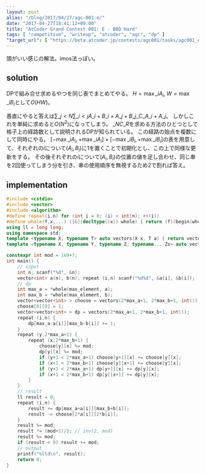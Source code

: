 ```yaml
---
layout: post
alias: "/blog/2017/04/27/agc-001-e/"
date: "2017-04-27T18:41:12+09:00"
title: "AtCoder Grand Contest 001: E - BBQ Hard"
tags: [ "competitive", "writeup", "atcoder", "agc", "dp" ]
"target_url": [ "https://beta.atcoder.jp/contests/agc001/tasks/agc001_e" ]
---
```


頭がいい感じの解法。imos法っぽい。

## solution

DPで組み合せ求めるやつを同じ表でまとめてやる。
$H = \max\_i A_i, \; W = \max\_i B_i$として$O(HW)$。

愚直にやると答えは$\sum\_{j \lt N} \sum\_{i \lt j} {A\_i + B\_i + A\_j + B\_j}\_{}C\_{A\_i + A\_j}$。
しかしこれを単純に求めると$O(N^2)$になってしまう。
${}\_NC\_R$を求める方法のひとつとして格子上の経路数として説明されるDPが知られている。
この経路の始点を複数にして同時にやる。
$[- \max\_i A_i, + \max\_i A_i] \times [- \max\_i B_i, + \max\_i B_i]$の表を用意して、それぞれの$i$について$(A_i, B_i)$に$1$を置くことで初期化とし、この上で同様な更新をする。
その後それぞれの$i$について$(A_i, B_i)$の位置の値を足し合わせ、同じ串を$2$回使ってしまう分を引き、串の使用順序を無視するため$2$で割れば答え。

## implementation

``` c++
#include <cstdio>
#include <vector>
#include <algorithm>
#define repeat(i,n) for (int i = 0; (i) < int(n); ++(i))
#define whole(f,x,...) ([&](decltype((x)) whole) { return (f)(begin(whole), end(whole), ## __VA_ARGS__); })(x)
using ll = long long;
using namespace std;
template <typename X, typename T> auto vectors(X x, T a) { return vector<T>(x, a); }
template <typename X, typename Y, typename Z, typename... Zs> auto vectors(X x, Y y, Z z, Zs... zs) { auto cont = vectors(y, z, zs...); return vector<decltype(cont)>(x, cont); }

constexpr int mod = 1e9+7;
int main() {
    // input
    int n; scanf("%d", &n);
    vector<int> a(n), b(n); repeat (i,n) scanf("%d%d", &a[i], &b[i]);
    // dp
    int max_a = *whole(max_element, a);
    int max_b = *whole(max_element, b);
    vector<vector<int> > choose = vectors(2*max_a+1, 2*max_b+1, int());
    choose[0][0] = 1;
    vector<vector<int> > dp = vectors(2*max_a+1, 2*max_b+1, int());
    repeat (i,n) {
        dp[max_a-a[i]][max_b-b[i]] += 1;
    }
    repeat (y,2*max_a+1) {
        repeat (x,2*max_b+1) {
            choose[y][x] %= mod;
            dp[y][x] %= mod;
            if (y+1 < 2*max_a+1) choose[y+1][x] += choose[y][x];
            if (x+1 < 2*max_b+1) choose[y][x+1] += choose[y][x];
            if (y+1 < 2*max_a+1) dp[y+1][x] += dp[y][x];
            if (x+1 < 2*max_b+1) dp[y][x+1] += dp[y][x];
        }
    }
    // result
    ll result = 0;
    repeat (i,n) {
        result += dp[max_a+a[i]][max_b+b[i]];
        result -= choose[2*a[i]][2*b[i]];
    }
    result %= mod;
    result *= (mod+1)/2; // inv(2, mod)
    result %= mod;
    if (result < 0) result += mod;
    // output
    printf("%lld\n", result);
    return 0;
}
```
